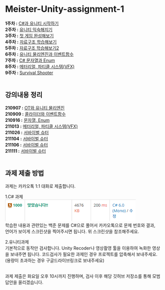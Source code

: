 # Meister-Unity-assignment-1
<b>1주차 :</b> <a href="./week1/README.md">C#과 유니티 시작하기</a><br>
<b>2주차 :</b> <a href="./week2/README.md">유니티 익숙해지기</a><br>
<b>3주차 :</b> <a href="./week3/README.md">첫 게임 완성해보기</a><br>
<b>4주차 :</b> <a href="./week4/README.md">자료구조 학습해보기</a><br>
<b>5주차 :</b> <a href="./week5/README.md">자료구조 학습해보기2</a><br>
<b>6주차 :</b> <a href="./week6/README.md">유니티 물리엔진과 이벤트함수</a><br>
<b>7주차 :</b> <a href="./week7/README.md">C# 문자열과 Enum</a><br>
<b>8주차 :</b> <a href="./week8/README.md">메터리얼, 파티클 시스템(VFX)</a><br>
<b>9주차 :</b> <a href="./week9/README.md">Survival Shooter</a>
<br><br>

## 강의내용 정리
<b>210907 :</b> <a href="./lecture/1-1_210907.md">OT와 유니티 물리엔진</a><br>
<b>210909 :</b> <a href="./lecture/1-2_210909.md">콜라이더와 이벤트함수</a><br>
<b>210916 :</b> <a href="./lecture/1-3_210916.md">문자열, Enum</a><br>
<b>211013 :</b> <a href="./lecture/1-4_211013.md">메터리얼, 파티클 시스템(VFX)</a><br>
<b>211026 :</b> <a href="./lecture/2-1_211026.md">서바이벌 슈터</a><br>
<b>211104 :</b> <a href="./lecture/2-2_211104.md">서바이벌 슈터</a><br>
<b>211106 :</b> <a href="./lecture/2-3_211106.md">서바이벌 슈터</a><br>
<b>211111 :</b> <a href="./lecture/2-4_211111.md">서바이벌 슈터</a>
<br><br>

## 과제 제출 방법
과제는 카카오톡 1:1 대화로 제출합니다.

1.C# 과제<br>
![백준 예시](./image/boj.PNG)<br>
학습한 내용과 관련있는 백준 문제를 C#으로 풀어서 카카오톡으로 문제 번호와 결과, 언어가 보이게 스크린샷을 찍어주시면 됩니다. 위 스크린샷을 참조해주세요.
<br>

2.유니티과제<br>
기본적으로 동작만 검사합니다. Unity Recoder나 영상촬영 툴을 이용하여 녹화한 영상을 보내주면 됩니다. 코드검사가 필요한 과제인 경우 프로젝트를 압축해서 보내주세요. (용량이 초과하는 경우 구글드라이브링크로 보내주세요)
<br><br>

과제 제출은 화요일 오후 10시까지 진행하며, 검사 이후 해당 깃허브 저장소를 통해 모범답안을 올리겠습니다.
